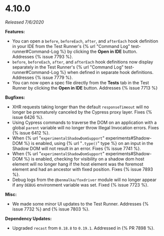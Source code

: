 # 4.10.0

*Released 7/6/2020*

**Features:**

- You can open a `before`, `beforeEach`, `after`, and `afterEach` hook definition in your IDE from the Test Runner's {% url "Command Log" test-runner#Command-Log %} by clicking the **Open in IDE** button. Addresses {% issue 7793 %}.
- `before`, `beforeEach`, `after`, and `afterEach` hook definitions now display separately in the Test Runner's {% url "Command Log" test-runner#Command-Log %} when defined in separate hook definitions. Addresses {% issue 7779 %}.
- You can now open a spec file directly from the **Tests** tab in the Test Runner by clicking the **Open in IDE** button. Addresses {% issue 7713 %}

**Bugfixes:**

- XHR requests taking longer than the default `responseTimeout` will no longer be prematurely canceled by the Cypress proxy layer. Fixes {% issue 6426 %}.
- Using Cypress commands to traverse the DOM on an application with a global `parent` variable will no longer throw Illegal Invocation errors. Fixes {% issue 6412 %}.
- When {% url "`experimentalShadowDomSupport`" experiments#Shadow-DOM %} is enabled, using {% url "`.type()`" type %} on an input in the Shadow DOM will not result in an error. Fixes {% issue 7741 %}.
- When {% url "`experimentalShadowDomSupport`" experiments#Shadow-DOM %} is enabled, checking for visibility on a shadow dom host element will no longer hang if the host element was the foremost element and had an ancestor with fixed position. Fixes {% issue 7893 %}.
- Debug logs from the `@benmalka/foxdriver` module will no longer appear if any `DEBUG` environment variable was set. Fixed {% issue 7723 %}.

**Misc:**

- We made some minor UI updates to the Test Runner. Addresses {% issue 7732 %} and {% issue 7803 %}.

**Dependency Updates:**

- Upgraded `recast` from `0.18.8` to `0.19.1`. Addressed in {% PR 7898 %}.

